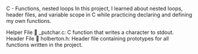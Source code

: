 C - Functions, nested loops
In this project, I learned about nested loops, header files, and variable scope in C while practicing declaring and defining my own functions.

Helper File 🙌
_putchar.c: C function that writes a character to stdout.
Header File 📁
holberton.h: Header file containing prototypes for all functions written in the project.
